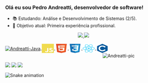 ### Olá eu sou Pedro Andreatti, desenvolvedor de software!

- 📚 Estudando: Análise e Desenvolvimento de Sistemas (2/5).
- 🎯 Objetivo atual: Primeira experiência profissional.

<div align="center">
  <a href="https://github.com/pedro-devs">
  <img height="180em" src="https://github-readme-stats.vercel.app/api?username=pedro-devs&show_icons=true&theme=dark&include_all_commits=true&count_private=true"/>
  <img height="180em" src="https://github-readme-stats.vercel.app/api/top-langs/?username=pedro-devs&layout=compact&langs_count=7&theme=dark"/>
</div>
<div style="display: inline_block"><br>
  <img align="center" alt="Andreatti-Java" height="30" width="40" src="https://cdn.jsdelivr.net/gh/devicons/devicon/icons/java/java-original.svg">
  <img align="center" alt="Andreatti-js" height="30" width="40" src="https://raw.githubusercontent.com/devicons/devicon/master/icons/javascript/javascript-plain.svg">
  <img align="center" alt="Andreatti-HTML" height="30" width="40" src="https://raw.githubusercontent.com/devicons/devicon/master/icons/html5/html5-original.svg">
  <img align="center" alt="Andreatti-CSS" height="30" width="40" src="https://raw.githubusercontent.com/devicons/devicon/master/icons/css3/css3-original.svg">
  <img align="center" alt="Andreatti-React" height="30" width="40" src="https://raw.githubusercontent.com/devicons/devicon/master/icons/react/react-original.svg">
  <img align="center" alt="Andreatti-C" height="30" width="40" src="https://raw.githubusercontent.com/devicons/devicon/master/icons/c/c-plain.svg">
  <img align="right" alt="Andreatti-pic" height="180" width="190" src="https://cdn.discordapp.com/attachments/971987311103447084/1030803839022006302/gif_com_asas.gif">
</div>
  
  ##

<div> 
  <a href="https://instagram.com/pedrohenriqueandreatti/" target="_blank"><img src="https://img.shields.io/badge/-Instagram-%23E4405F?style=for-the-badge&logo=instagram&logoColor=white" target="_blank"></a>
  <a href = "mailto:pedrohenriqueandreatti11@gmail.com"><img src="https://img.shields.io/badge/-Gmail-%23333?style=for-the-badge&logo=gmail&logoColor=white" target="_blank"></a>
  <a href="https://www.linkedin.com/in/pedro-andreatti-81b7621b8/" target="_blank"><img src="https://img.shields.io/badge/-LinkedIn-%230077B5?style=for-the-badge&logo=linkedin&logoColor=white" target="_blank"></a> 
 
  ![Snake animation](https://github.com/Pedro-devs/Pedro-devs/blob/output/github-contribution-grid-snake.svg)
 
</div>
